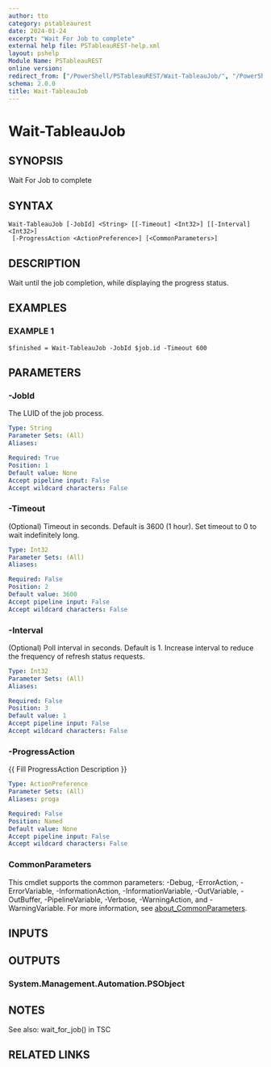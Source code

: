 ```yaml
---
author: tto
category: pstableaurest
date: 2024-01-24
excerpt: "Wait For Job to complete"
external help file: PSTableauREST-help.xml
layout: pshelp
Module Name: PSTableauREST
online version:
redirect_from: ["/PowerShell/PSTableauREST/Wait-TableauJob/", "/PowerShell/PSTableauREST/wait-tableaujob/", "/PowerShell/wait-tableaujob/"]
schema: 2.0.0
title: Wait-TableauJob
---
```


# Wait-TableauJob

## SYNOPSIS
Wait For Job to complete

## SYNTAX

```
Wait-TableauJob [-JobId] <String> [[-Timeout] <Int32>] [[-Interval] <Int32>]
 [-ProgressAction <ActionPreference>] [<CommonParameters>]
```

## DESCRIPTION
Wait until the job completion, while displaying the progress status.

## EXAMPLES

### EXAMPLE 1
```
$finished = Wait-TableauJob -JobId $job.id -Timeout 600
```

## PARAMETERS

### -JobId
The LUID of the job process.

```yaml
Type: String
Parameter Sets: (All)
Aliases:

Required: True
Position: 1
Default value: None
Accept pipeline input: False
Accept wildcard characters: False
```

### -Timeout
(Optional) Timeout in seconds.
Default is 3600 (1 hour).
Set timeout to 0 to wait indefinitely long.

```yaml
Type: Int32
Parameter Sets: (All)
Aliases:

Required: False
Position: 2
Default value: 3600
Accept pipeline input: False
Accept wildcard characters: False
```

### -Interval
(Optional) Poll interval in seconds.
Default is 1.
Increase interval to reduce the frequency of refresh status requests.

```yaml
Type: Int32
Parameter Sets: (All)
Aliases:

Required: False
Position: 3
Default value: 1
Accept pipeline input: False
Accept wildcard characters: False
```

### -ProgressAction
{{ Fill ProgressAction Description }}

```yaml
Type: ActionPreference
Parameter Sets: (All)
Aliases: proga

Required: False
Position: Named
Default value: None
Accept pipeline input: False
Accept wildcard characters: False
```

### CommonParameters
This cmdlet supports the common parameters: -Debug, -ErrorAction, -ErrorVariable, -InformationAction, -InformationVariable, -OutVariable, -OutBuffer, -PipelineVariable, -Verbose, -WarningAction, and -WarningVariable. For more information, see [about_CommonParameters](http://go.microsoft.com/fwlink/?LinkID=113216).

## INPUTS

## OUTPUTS

### System.Management.Automation.PSObject
## NOTES
See also: wait_for_job() in TSC

## RELATED LINKS

